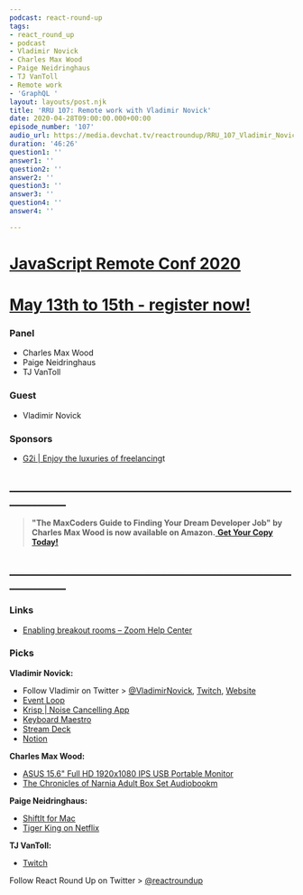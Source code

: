 ```yaml
---
podcast: react-round-up
tags:
- react_round_up
- podcast
- Vladimir Novick
- Charles Max Wood
- Paige Neidringhaus
- TJ VanToll
- Remote work
- 'GraphQL '
layout: layouts/post.njk
title: 'RRU 107: Remote work with Vladimir Novick'
date: 2020-04-28T09:00:00.000+00:00
episode_number: '107'
audio_url: https://media.devchat.tv/reactroundup/RRU_107_Vladimir_Novick.mp3
duration: '46:26'
question1: ''
answer1: ''
question2: ''
answer2: ''
question3: ''
answer3: ''
question4: ''
answer4: ''

---
```

# [JavaScript Remote Conf 2020](https://devchat.tv/conferences/javascript-remote-2020/ "JavaScript Remote Conf 2020")
# [May 13th to 15th - register now!](https://devchat.tv/conferences/javascript-remote-2020/ "JavaScript Remote Conf 2020")

### **Panel**

* Charles Max Wood
* Paige Neidringhaus
* TJ VanToll

### **Guest**

* Vladimir Novick

### **Sponsors**

* [G2i | Enjoy the luxuries of freelancing](https://www.g2i.co/?utm_source=React_Roundup&utm_medium=Podcast&utm_campaign=DevCha)t

## **____________________________________________________________**


> **"The MaxCoders Guide to Finding Your Dream Developer Job" by Charles Max Wood is now available on Amazon.**[ **Get Your Copy Today!**](https://www.amazon.com/gp/product/B081MBL5C9/ref=as_li_ss_tl?ie=UTF8&linkCode=sl1&tag=devchattv-20&linkId=9d61363241636e2546ef46abba198746&language=en_US)

## **____________________________________________________________**

### **Links**

* [Enabling breakout rooms – Zoom Help Center](https://support.zoom.us/hc/en-us/articles/206476093-Getting-Started-with-Video-Breakout-Rooms)


### **Picks**

**Vladimir Novick:**

* Follow Vladimir on Twitter > [@VladimirNovick](https://twitter.com/vladimirnovick?lang=en), [Twitch](https://www.twitch.tv/vnovick), [Website](https://vnovick.com/)
* [Event Loop](https://eventloop.ai/)
* [Krisp \| Noise Cancelling App](https://krisp.ai/)
* [Keyboard Maestro](https://www.keyboardmaestro.com/main/)
* [Stream Deck](https://www.elgato.com/en/gaming/stream-deck)
* [Notion](https://www.notion.so/)



**Charles Max Wood:**

* [ASUS 15.6" Full HD 1920x1080 IPS USB Portable Monitor](https://amzn.to/2yKOQKG)
* [The Chronicles of Narnia Adult Box Set Audiobookm](https://www.audible.com/pd/The-Chronicles-of-Narnia-Adult-Box-Set-Audiobook/0061999881)


**Paige Neidringhaus:**

* [ShiftIt for Mac](https://download.cnet.com/ShiftIt/3000-2072_4-76063682.html)
* [Tiger King on Netflix](https://www.netflix.com/title/81115994)


**TJ VanToll:**

* [Twitch](https://www.twitch.tv/)




Follow React Round Up on Twitter > [@reactroundup](https://twitter.com/reactroundup)